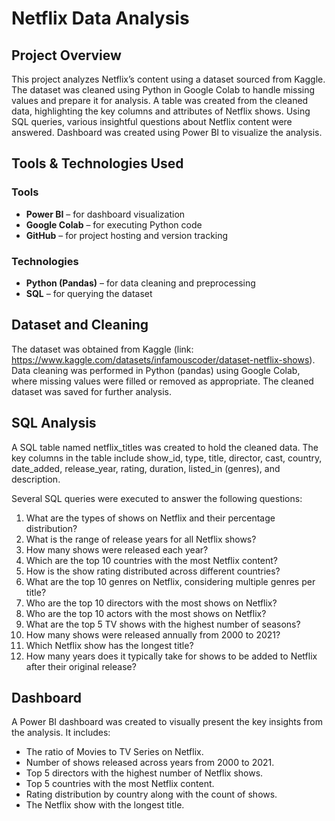 # Netflix Data Analysis

## Project Overview
This project analyzes Netflix’s content using a dataset sourced from Kaggle. The dataset was cleaned using Python in Google Colab to handle missing values and prepare it for analysis.
A table was created from the cleaned data, highlighting the key columns and attributes of Netflix shows. Using SQL queries, various insightful questions about Netflix content were answered. Dashboard was created using Power BI to visualize the analysis.

## Tools & Technologies Used
### Tools
- **Power BI** – for dashboard visualization  
- **Google Colab** – for executing Python code
- **GitHub** – for project hosting and version tracking  

### Technologies
- **Python (Pandas)** – for data cleaning and preprocessing  
- **SQL** – for querying the dataset  


## Dataset and Cleaning
The dataset was obtained from Kaggle (link: https://www.kaggle.com/datasets/infamouscoder/dataset-netflix-shows).
Data cleaning was performed in Python (pandas) using Google Colab, where missing values were filled or removed as appropriate.
The cleaned dataset was saved for further analysis.

## SQL Analysis
A SQL table named netflix_titles was created to hold the cleaned data.
The key columns in the table include show_id, type, title, director, cast, country, date_added, release_year, rating, duration, listed_in (genres), and description.

Several SQL queries were executed to answer the following questions:
1. What are the types of shows on Netflix and their percentage distribution?
2. What is the range of release years for all Netflix shows?
3. How many shows were released each year?
4. Which are the top 10 countries with the most Netflix content?
5. How is the show rating distributed across different countries?
6. What are the top 10 genres on Netflix, considering multiple genres per title?
7. Who are the top 10 directors with the most shows on Netflix?
8. Who are the top 10 actors with the most shows on Netflix?
9. What are the top 5 TV shows with the highest number of seasons?
10. How many shows were released annually from 2000 to 2021?
11. Which Netflix show has the longest title?
12. How many years does it typically take for shows to be added to Netflix after their original release?

## Dashboard
A Power BI dashboard was created to visually present the key insights from the analysis.
It includes:
- The ratio of Movies to TV Series on Netflix.
- Number of shows released across years from 2000 to 2021.
- Top 5 directors with the highest number of Netflix shows.
- Top 5 countries with the most Netflix content.
- Rating distribution by country along with the count of shows.
- The Netflix show with the longest title.

